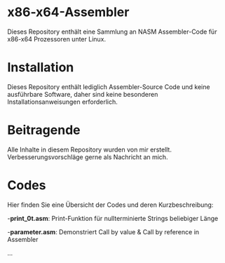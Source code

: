 # x86-x64-Assembler
Dieses Repository enthält eine Sammlung an NASM Assembler-Code für x86-x64 Prozessoren unter Linux.

# Installation
Dieses Repository enthält lediglich Assembler-Source Code und keine ausführbare Software, daher sind keine besonderen Installationsanweisungen erforderlich.

# Beitragende
Alle Inhalte in diesem Repository wurden von mir erstellt. Verbesserungsvorschläge gerne als Nachricht an mich.

# Codes
Hier finden Sie eine Übersicht der Codes und deren Kurzbeschreibung:

  -**print_0t.asm**: Print-Funktion für nullterminierte Strings beliebiger Länge
  
  -**parameter.asm**: Demonstriert Call by value & Call by reference in Assembler
  
   ...
  
  
  
